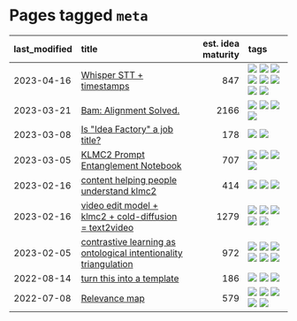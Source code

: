 # Pages tagged `meta`

|last_modified|title|est. idea maturity|tags
|:---|:---|---:|:---|
|2023-04-16|[Whisper STT + timestamps](../whisper-stt-plus-timestamps.md)|847|[![](https://img.shields.io/badge/tag-colab-e9b626)](../tags/colab.md) [![](https://img.shields.io/badge/tag-dataset-c4c41f)](../tags/dataset.md) [![](https://img.shields.io/badge/tag-experimental-da6994)](../tags/experimental.md) [![](https://img.shields.io/badge/tag-meta-3f9741)](../tags/meta.md) [![](https://img.shields.io/badge/tag-prompting-48fb29)](../tags/prompting.md) [![](https://img.shields.io/badge/tag-publicgood-92ab1c)](../tags/publicgood.md) [![](https://img.shields.io/badge/tag-stability-c6963e)](../tags/stability.md) [![](https://img.shields.io/badge/tag-tooling-4db4d2)](../tags/tooling.md)|
|2023-03-21|[Bam: Alignment Solved.](../ezmode_alignment.md)|2166|[![](https://img.shields.io/badge/tag-alignment-6013c8)](../tags/alignment.md) [![](https://img.shields.io/badge/tag-dataset-c4c41f)](../tags/dataset.md) [![](https://img.shields.io/badge/tag-experimental-da6994)](../tags/experimental.md) [![](https://img.shields.io/badge/tag-meta-3f9741)](../tags/meta.md)|
|2023-03-08|[Is "Idea Factory" a job title?](../idea_factory.md)|178|[![](https://img.shields.io/badge/tag-meta-3f9741)](../tags/meta.md) [![](https://img.shields.io/badge/tag-wip-77a0)](../tags/wip.md)|
|2023-03-05|[KLMC2 Prompt Entanglement Notebook](../klmc2-prompt-entanglement.md)|707|[![](https://img.shields.io/badge/tag-meta-3f9741)](../tags/meta.md) [![](https://img.shields.io/badge/tag-prompting-48fb29)](../tags/prompting.md) [![](https://img.shields.io/badge/tag-tooling-4db4d2)](../tags/tooling.md) [![](https://img.shields.io/badge/tag-wip-77a0)](../tags/wip.md)|
|2023-02-16|[content helping people understand klmc2](../explaining_klmc2.md)|414|[![](https://img.shields.io/badge/tag-meta-3f9741)](../tags/meta.md) [![](https://img.shields.io/badge/tag-tooling-4db4d2)](../tags/tooling.md) [![](https://img.shields.io/badge/tag-wip-77a0)](../tags/wip.md)|
|2023-02-16|[video edit model + klmc2 + cold-diffusion = text2video](../video-edit-model-over-init-video.md)|1279|[![](https://img.shields.io/badge/tag-animation-e3be61)](../tags/animation.md) [![](https://img.shields.io/badge/tag-meta-3f9741)](../tags/meta.md) [![](https://img.shields.io/badge/tag-publicgood-92ab1c)](../tags/publicgood.md) [![](https://img.shields.io/badge/tag-stability-c6963e)](../tags/stability.md) [![](https://img.shields.io/badge/tag-tooling-4db4d2)](../tags/tooling.md)|
|2023-02-05|[contrastive learning as ontological intentionality triangulation](../contrastive_learning_as_ontological_intentionality_triangulation.md)|972|[![](https://img.shields.io/badge/tag-meta-3f9741)](../tags/meta.md) [![](https://img.shields.io/badge/tag-philosophy-b59164)](../tags/philosophy.md) [![](https://img.shields.io/badge/tag-semiotics-2b1224)](../tags/semiotics.md) [![](https://img.shields.io/badge/tag-synesthesia-869cae)](../tags/synesthesia.md) [![](https://img.shields.io/badge/tag-theory-3c7f53)](../tags/theory.md) [![](https://img.shields.io/badge/tag-wip-77a0)](../tags/wip.md)|
|2022-08-14|[turn this into a template](../benchwarmers-template.md)|186|[![](https://img.shields.io/badge/tag-meta-3f9741)](../tags/meta.md) [![](https://img.shields.io/badge/tag-tooling-4db4d2)](../tags/tooling.md) [![](https://img.shields.io/badge/tag-wip-77a0)](../tags/wip.md)|
|2022-07-08|[Relevance map](../Relevance_map.md)|579|[![](https://img.shields.io/badge/tag-meta-3f9741)](../tags/meta.md) [![](https://img.shields.io/badge/tag-prompting-48fb29)](../tags/prompting.md) [![](https://img.shields.io/badge/tag-publication-53417a)](../tags/publication.md) [![](https://img.shields.io/badge/tag-stability-c6963e)](../tags/stability.md) [![](https://img.shields.io/badge/tag-tooling-4db4d2)](../tags/tooling.md)|